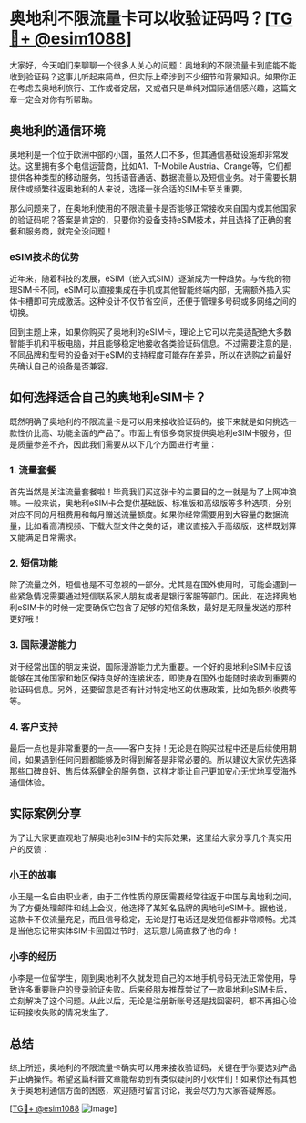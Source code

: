 # 奥地利不限流量卡可以收验证码吗？[[TG💪+ @esim1088](https://t.me/s/esim1088)]

大家好，今天咱们来聊聊一个很多人关心的问题：奥地利的不限流量卡到底能不能收到验证码？这事儿听起来简单，但实际上牵涉到不少细节和背景知识。如果你正在考虑去奥地利旅行、工作或者定居，又或者只是单纯对国际通信感兴趣，这篇文章一定会对你有所帮助。

## 奥地利的通信环境

奥地利是一个位于欧洲中部的小国，虽然人口不多，但其通信基础设施却非常发达。这里拥有多个电信运营商，比如A1、T-Mobile Austria、Orange等，它们都提供各种类型的移动服务，包括语音通话、数据流量以及短信业务。对于需要长期居住或频繁往返奥地利的人来说，选择一张合适的SIM卡至关重要。

那么问题来了，在奥地利使用的不限流量卡是否能够正常接收来自国内或其他国家的验证码呢？答案是肯定的，只要你的设备支持eSIM技术，并且选择了正确的套餐和服务商，就完全没问题！

### eSIM技术的优势

近年来，随着科技的发展，eSIM（嵌入式SIM）逐渐成为一种趋势。与传统的物理SIM卡不同，eSIM可以直接集成在手机或其他智能终端内部，无需额外插入实体卡槽即可完成激活。这种设计不仅节省空间，还便于管理多号码或多网络之间的切换。

回到主题上来，如果你购买了奥地利的eSIM卡，理论上它可以完美适配绝大多数智能手机和平板电脑，并且能够稳定地接收各类验证码信息。不过需要注意的是，不同品牌和型号的设备对于eSIM的支持程度可能存在差异，所以在选购之前最好先确认自己的设备是否兼容。

## 如何选择适合自己的奥地利eSIM卡？

既然明确了奥地利的不限流量卡是可以用来接收验证码的，接下来就是如何挑选一款性价比高、功能全面的产品了。市面上有很多商家提供奥地利eSIM卡服务，但是质量参差不齐，因此我们需要从以下几个方面进行考量：

### 1. 流量套餐

首先当然是关注流量套餐啦！毕竟我们买这张卡的主要目的之一就是为了上网冲浪嘛。一般来说，奥地利eSIM卡会提供基础版、标准版和高级版等多种选项，分别对应不同的月租费用和每月赠送流量额度。如果你经常需要用到大容量的数据流量，比如看高清视频、下载大型文件之类的话，建议直接入手高级版，这样既划算又能满足日常需求。

### 2. 短信功能

除了流量之外，短信也是不可忽视的一部分。尤其是在国外使用时，可能会遇到一些紧急情况需要通过短信联系家人朋友或者是银行客服等部门。因此，在选择奥地利eSIM卡的时候一定要确保它包含了足够的短信条数，最好是无限量发送的那种更好哦！

### 3. 国际漫游能力

对于经常出国的朋友来说，国际漫游能力尤为重要。一个好的奥地利eSIM卡应该能够在其他国家和地区保持良好的连接状态，即使身在国外也能随时接收到重要的验证码信息。另外，还要留意是否有针对特定地区的优惠政策，比如免额外收费等等。

### 4. 客户支持

最后一点也是非常重要的一点——客户支持！无论是在购买过程中还是后续使用期间，如果遇到任何问题都能够及时得到解答是非常必要的。所以建议大家优先选择那些口碑良好、售后体系健全的服务商，这样才能让自己更加安心无忧地享受海外通信体验。

## 实际案例分享

为了让大家更直观地了解奥地利eSIM卡的实际效果，这里给大家分享几个真实用户的反馈：

### 小王的故事

小王是一名自由职业者，由于工作性质的原因需要经常往返于中国与奥地利之间。为了方便处理邮件和线上会议，他选择了某知名品牌的奥地利eSIM卡。据他说，这款卡不仅流量充足，而且信号稳定，无论是打电话还是发短信都非常顺畅。尤其是当他忘记带实体SIM卡回国过节时，这玩意儿简直救了他的命！

### 小李的经历

小李是一位留学生，刚到奥地利不久就发现自己的本地手机号码无法正常使用，导致许多重要账户的登录验证失败。后来经朋友推荐尝试了一款奥地利eSIM卡后，立刻解决了这个问题。从此以后，无论是注册新账号还是找回密码，都不再担心验证码接收失败的情况发生了。

## 总结

综上所述，奥地利的不限流量卡确实可以用来接收验证码，关键在于你要选对产品并正确操作。希望这篇科普文章能帮助到有类似疑问的小伙伴们！如果你还有其他关于奥地利通信方面的困惑，欢迎随时留言讨论，我会尽力为大家答疑解惑。

[[TG💪+ @esim1088](https://t.me/s/esim1088) ![Image](https://i.postimg.cc/4NQfJmqS/Snipaste-2025-05-13-00-14-12.png)]